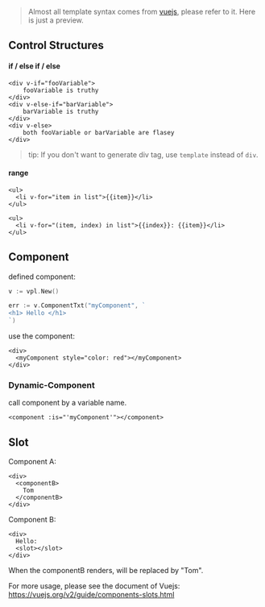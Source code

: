 > Almost all template syntax comes from [vuejs](https://vuejs.org/), please refer to it. Here is just a preview.

## Control Structures

#### if / else if / else
```vue
<div v-if="fooVariable">
    fooVariable is truthy
</div>
<div v-else-if="barVariable">
    barVariable is truthy
</div>
<div v-else>
    both fooVariable or barVariable are flasey
</div>
```

> tip: If you don't want to generate div tag, use `template` instead of `div`.

#### range
```vue
<ul>
  <li v-for="item in list">{{item}}</li>
</ul>
```
```vue
<ul>
  <li v-for="(item, index) in list">{{index}}: {{item}}</li>
</ul>
```

## Component
defined component:
```go
v := vpl.New()

err := v.ComponentTxt("myComponent", `
<h1> Hello </h1>
`)
```

use the component:
```vue
<div>
  <myComponent style="color: red"></myComponent>
</div>
```

### Dynamic-Component
call component by a variable name.
```vue
<component :is="'myComponent'"></component>
```

## Slot
Component A:
```vue
<div>
  <componentB>
    Tom
  </componentB>
</div>
```

Component B:
```vue
<div>
  Hello: 
  <slot></slot>
</div>
```

When the componentB renders, <slot></slot> will be replaced by "Tom".

For more usage, please see the document of Vuejs: https://vuejs.org/v2/guide/components-slots.html
